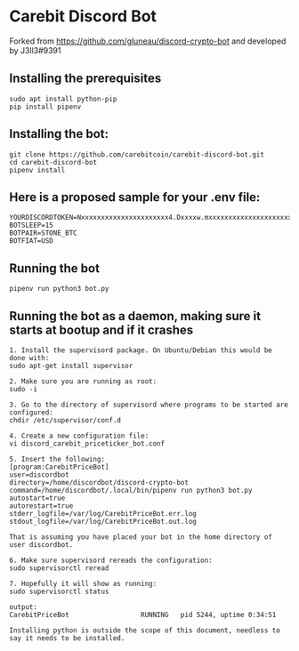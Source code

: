 # Carebit Discord Bot

Forked from https://github.com/gluneau/discord-crypto-bot and developed by J3ll3#9391

## Installing the prerequisites

```
sudo apt install python-pip
pip install pipenv
```

## Installing the bot:
```
git clone https://github.com/carebitcoin/carebit-discord-bot.git
cd carebit-discord-bot
pipenv install
```

## Here is a proposed sample for your .env file:
```
YOURDISCORDTOKEN=Nxxxxxxxxxxxxxxxxxxxxxx4.Dxxxxw.mxxxxxxxxxxxxxxxxxxxxxxxxxk
BOTSLEEP=15
BOTPAIR=STONE_BTC
BOTFIAT=USD
```

## Running the bot
```
pipenv run python3 bot.py
```

## Running the bot as a daemon, making sure it starts at bootup and if it crashes
```
1. Install the supervisord package. On Ubuntu/Debian this would be done with:
sudo apt-get install supervisor

2. Make sure you are running as root:
sudo -i

3. Go to the directory of supervisord where programs to be started are configured:
chdir /etc/supervisor/conf.d

4. Create a new configuration file:
vi discord_carebit_priceticker_bot.conf

5. Insert the following:
[program:CarebitPriceBot]
user=discordbot
directory=/home/discordbot/discord-crypto-bot
command=/home/discordbot/.local/bin/pipenv run python3 bot.py
autostart=true
autorestart=true
stderr_logfile=/var/log/CarebitPriceBot.err.log
stdout_logfile=/var/log/CarebitPriceBot.out.log

That is assuming you have placed your bot in the home directory of user discordbot.

6. Make sure supervisord rereads the configuration:
sudo supervisorctl reread

7. Hopefully it will show as running:
sudo supervisorctl status

output:
CarebitPriceBot                  RUNNING   pid 5244, uptime 0:34:51 

Installing python is outside the scope of this document, needless to say it needs to be installed.
```
